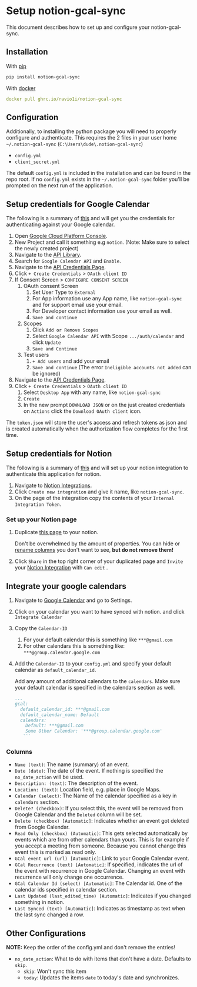# Setup notion-gcal-sync

This document describes how to set up and configure your notion-gcal-sync.

## Installation

With [pip](https://pypi.org/project/notion-gcal-sync/)

```bash
pip install notion-gcal-sync
```

With [docker](https://github.com/Ravio1i/notion-gcal-sync/pkgs/container/notion-gcal-sync)

```yaml
docker pull ghrc.io/ravio1i/notion-gcal-sync
```

## Configuration

Additionally, to installing the python package you will need to properly configure and authenticate.
This requires the 2 files in your user home `~/.notion-gcal-sync` (`C:\Users\dude\.notion-gcal-sync`)

* `config.yml`
* `client_secret.yml`

The default `config.yml` is included in the installation and can be found in the repo root. If no `config.yml` exists in the `~/.notion-gcal-sync` folder you'll be prompted on the next run of the application.
## Setup credentials for Google Calendar

The following is a summary of [this](https://developers.google.com/workspace/guides/create-credentials) and will get you the
credentials for authenticating against your Google calendar.

1. Open [Google Cloud Platform Console](https://console.cloud.google.com/).
2. New Project and call it something e.g `notion`. (Note: Make sure to select the newly created project)
3. Navigate to the [API Library](https://console.cloud.google.com/apis/).
4. Search for `Google Calendar API` and `Enable`.
5. Navigate to the [API Credentials Page](https://console.cloud.google.com/apis/credentials).
6. Click `+ Create Credentials` > `OAuth client ID`
7. If Consent Screen > `CONFIGURE CONSENT SCREEN`
    1. OAuth consent Screen
        1. Set User Type to `External`
        2. For App information use any App name, like `notion-gcal-sync` and for support email use your email.
        3. For Developer contact information use your email as well.
        4. `Save and continue`
    2. Scopes
        1. Click `Add or Remove Scopes`
        2. Select `Google Calendar API` with Scope `.../auth/calendar` and click `Update`
        3. `Save and Continue`
    3. Test users
        1. `+ Add users` and add your email
        2. `Save and continue` (The error `Ineligible accounts not added` can be ignored)
8. Navigate to the [API Credentials Page](https://console.cloud.google.com/apis/credentials).
9. Click `+ Create Credentials` > `OAuth client ID`
    1. Select `Desktop App` with any name, like `notion-gcal-sync`
    2. `Create`
    3. In the new prompt `DOWNLOAD JSON` or on the just created credentials on `Actions` click the `Download OAuth client`
       icon.

The `token.json` will store the user's access and refresh tokens as json and is created automatically when the authorization
flow completes for the first time.

## Setup credentials for Notion

The following is a summary of [this](https://developers.notion.com/docs/authorization) and will set up your notion integration
to authenticate this application for notion.

1. Navigate to [Notion Integrations](https://www.notion.so/my-integrations).
2. Click `Create new integration` and give it name, like `notion-gcal-sync`.
3. On the page of the integration copy the contents of your `Internal Integration Token`.


### Set up your Notion page

1. Duplicate [this page](https://virtuose.notion.site/130c26a74ca44da585506be9e8af678d?v=f76cc35334204f5abf0cd749134dc047) to
   your notion.

   Don't be overwhelmed by the amount of properties. You can hide or [rename columns](#Columns) you don't want to see, **but do
   not remove them!**

2. Click `Share` in the top right corner of your duplicated page and `Invite`
   your [Notion Integration](#setup-credentials-for-notion) with `Can edit` .

## Integrate your google calendars

1. Navigate to [Google Calendar](https://calendar.google.com) and go to Settings.
2. Click on your calendar you want to have synced with notion. and click `Integrate Calendar`
3. Copy the `Calendar-ID`
    1. For your default calendar this is something like `***@gmail.com`
    2. For other calendars this is something like: `***@group.calendar.google.com`
4. Add the `Calendar-ID` to your `config.yml` and specify your default calendar as `default_calendar_id`.

   Add any amount of additional calendars to the `calendars`. Make sure your default calendar is specified in the calendars
   section as well.
    ```yaml
   ...
    gcal:
      default_calendar_id: ***@gmail.com
      default_calendar_name: Default
      calendars:
        Default: ***@gmail.com
        Some Other Calendar: '***@group.calendar.google.com'
       ```

### Columns


* `Name (text)`: The name (summary) of an event.
* `Date (date)`: The date of the event. If nothing is specified the `no_date_action` will be used.
* `Description: (text)`: The description of the event.
* `Location: (text)`: Location field, e.g. place in Google Maps.
* `Calendar (select)`: The Name of the calendar specified as a key in `calendars` section.
* `Delete? (checkbox)`: If you select this, the event will be removed from Google Calendar and the `Deleted` column will be
  set.
* `Delete (checkbox) [Automatic]`:  Indicates whether an event got deleted from Google Calendar.
* `Read Only (checkbox) (Automatic)`: This gets selected automatically by events which are from other calendars than yours.
  This is for example if you accept a meeting from someone. Because you cannot change this event this is marked as read only.
* `GCal event url (url) [Automatic]`: Link to your Google Calendar event.
* `GCal Recurrence (text) [Automatic]`: If specified, indicates the url of the event with recurrence in Google Calendar.
  Changing an event with recurrence will only change one occurrence.
* `GCal Calendar Id (select) [Automatic]`: The Calendar id. One of the calendar ids specified in calendar section.
* `Last Updated (last_edited_time) [Automatic]`: Indicates if you changed something in notion.
* `Last Synced (text) [Automatic]`: Indicates as timestamp as text when the last sync changed a row.

## Other Configurations

**NOTE:** Keep the order of the config.yml and don't remove the entries!

* `no_date_action`: What to do with items that don't have a date. Defaults to `skip`.
    * `skip`: Won't sync this item
    * `today`: Updates the items `date` to today's date and synchronizes.
